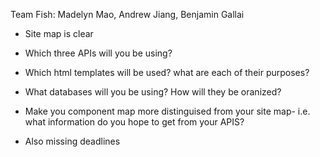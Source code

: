 Team Fish: Madelyn Mao, Andrew Jiang, Benjamin Gallai

 - Site map is clear

 - Which three APIs will you be using?
 - Which html templates will be used? what are each of their purposes?
 - What databases will you be using? How will they be oranized?
 - Make you component map more distinguised from your site map- i.e. what information do you hope to get from your APIS?
 - Also missing deadlines
